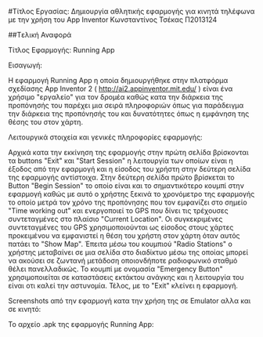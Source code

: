 #Τίτλος Εργασίας: Δημιουργία αθλητικής εφαρμογής για κινητά τηλέφωνα με την χρήση του App Inventor
Κωνσταντίνος Τσέκας
Π2013124

##Tελική Αναφορά

Τίτλος Εφαρμογής: Running App


Εισαγωγή:

Η εφαρμογή Running App η οποία δημιουργήθηκε στην πλατφόρμα σχεδίασης App Inventor 2 ( http://ai2.appinventor.mit.edu/ ) είναι ένα χρήσιμο "εργαλείο" για τον δρομέα καθώς κατα την διάρκεια της προπόνησής του παρέχει μια σειρά πληροφοριών όπως για παράδειγμα την διάρκεια της προπόνησής του και δυνατότητες όπως η εμφάνηση της θέσης του στον χάρτη.


Λειτουργικά στοιχεία και γενικές πληροφορίες εφαρμογής:

Αρχικά κατα την εκκίνηση της εφαρμογής στην πρώτη σελίδα βρίσκονται τα buttons "Exit" και "Start Session" η λειτουργία των οποίων είναι η έξοδος από την εφαρμογή και η είσοδος του χρήστη στην δεύτερη σελίδα της εφαρμογής αντίστοιχα.
Στην δεύτερη σελίδα πρώτο βρίσκεται το Button "Begin Session" το οποίο είναι και το σημαντικότερο κουμπί στην εφαρμογή καθώς με αυτό ο χρήστης ξεκινά το χρονόμετρο της εφαρμογής το οποίο μετρά τον χρόνο της προπόνησης που τον εμφανίζει στο σημείο "Time working out"  και ενεργοποιεί το GPS που δίνει τις τρέχουσες συντεταγμένες στο πλαίσιο "Current Location". Οι συγκεκριμένες συντεταγμένες του GPS χρησιμοποιούνται ως είσοδος στους χάρτες προκειμένου να εμφανιστεί η θέση του χρήστη στον χάρτη όταν αυτός πατάει το "Show Map".
Έπειτα μέσω του κουμπιού "Radio Stations" ο χρήστης μεταβαίνει σε μια σελίδα στο διαδίκτυο μέσω της οποίας μπορεί να ακούσει σε ζωντανή μετάδoση οποιονδήποτε ραδιοφωνικό σταθμό θέλει πανελλαδικώς.
Το κουμπί με ονομασία "Emergency Button" χρησιμοποιείται σε καταστάσεις εκτάκτου ανάγκης και η λειτουργία του είναι οτι καλεί την αστυνομία.
Τέλος, με το "Exit" κλείνει η εφαρμογή.


Screenshots από την εφαρμογή κατα την χρήση της σε Emulator αλλα και σε κινητό: 

Το αρχείο .apk της εφαρμογής Running App:
